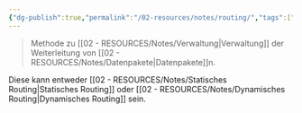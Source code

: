 ```yaml
---
{"dg-publish":true,"permalink":"/02-resources/notes/routing/","tags":["ausbildung/gfn/ap1","informatik/netzwerk/gateway"],"noteIcon":"","updated":"2025-09-27T01:32:44.771+02:00"}
---
```


>Methode zu [[02 - RESOURCES/Notes/Verwaltung\|Verwaltung]] der Weiterleitung von [[02 - RESOURCES/Notes/Datenpakete\|Datenpakete]]n.

Diese kann entweder [[02 - RESOURCES/Notes/Statisches Routing\|Statisches Routing]] oder [[02 - RESOURCES/Notes/Dynamisches Routing\|Dynamisches Routing]] sein.